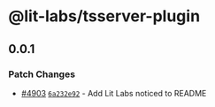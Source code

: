 # @lit-labs/tsserver-plugin

## 0.0.1

### Patch Changes

- [#4903](https://github.com/lit/lit/pull/4903) [`6a232e92`](https://github.com/lit/lit/commit/6a232e92af9372892c7a916dd3d25947be674ee0) - Add Lit Labs noticed to README
